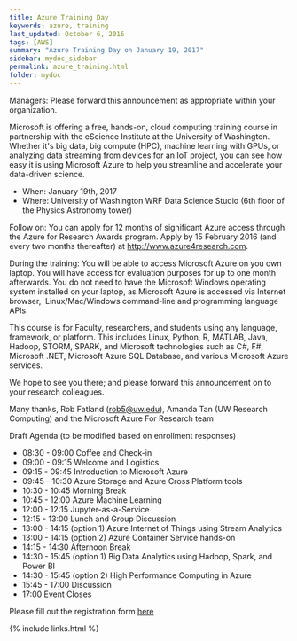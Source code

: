 ```yaml
---
title: Azure Training Day
keywords: azure, training 
last_updated: October 6, 2016
tags: [AWS]
summary: "Azure Training Day on January 19, 2017"
sidebar: mydoc_sidebar
permalink: azure_training.html
folder: mydoc
---
```


Managers: Please forward this announcement as appropriate within your organization.

Microsoft is offering a free, hands-on, cloud computing training course in partnership with the eScience Institute at the University of Washington. Whether it's big data, big compute (HPC), machine learning with GPUs, or analyzing data streaming from devices for an IoT project, you can see how easy it is using Microsoft Azure to help you streamline and accelerate your data-driven science.
  
* When: January 19th, 2017
* Where: University of Washington WRF Data Science Studio (6th floor of the Physics Astronomy tower)

Follow on: You can apply for 12 months of significant Azure access through the Azure for Research Awards program. Apply by 15 February 2016 (and every two months thereafter) at http://www.azure4research.com.

During the training: You will be able to access Microsoft Azure on you own laptop. You will have access for evaluation purposes for up to one month afterwards. You do not need to have the Microsoft Windows operating system installed on your laptop, as Microsoft Azure is accessed via Internet browser,  Linux/Mac/Windows command-line and programming language APIs. 

This course is for Faculty, researchers, and students using any language, framework, or platform. This includes Linux, Python, R, MATLAB, Java, Hadoop, STORM, SPARK, and Microsoft technologies such as C#, F#, Microsoft .NET, Microsoft Azure SQL Database, and various Microsoft Azure services. 

We hope to see you there; and please forward this announcement on to your research colleagues.  

Many thanks,
Rob Fatland (rob5@uw.edu), 
Amanda Tan (UW Research Computing) 
and the Microsoft Azure For Research team

Draft Agenda (to be modified based on enrollment responses) 

* 08:30 - 09:00 Coffee and Check-in 
* 09:00 - 09:15 Welcome and Logistics 
* 09:15 - 09:45 Introduction to Microsoft Azure 
* 09:45 - 10:30 Azure Storage and Azure Cross Platform tools 
* 10:30 - 10:45 Morning Break 
* 10:45 - 12:00 Azure Machine Learning 
* 12:00 - 12:15 Jupyter-as-a-Service 
* 12:15 - 13:00 Lunch and Group Discussion 
* 13:00 - 14:15 (option 1) Azure Internet of Things using Stream Analytics 
* 13:00 - 14:15 (option 2) Azure Container Service hands-on 
* 14:15 - 14:30 Afternoon Break 
* 14:30 - 15:45 (option 1) Big Data Analytics using Hadoop, Spark, and Power BI 
* 14:30 - 15:45 (option 2) High Performance Computing in Azure 
* 15:45 - 17:00 Discussion 
* 17:00 Event Closes 

Please fill out the registration form [here](https://docs.google.com/a/uw.edu/forms/d/e/1FAIpQLScVwNKd-Bf7jO_r8lyMGHQlEcGbFTc4nP0vRVeo4iCweL8hLw/viewform?c=0&w=1&usp=mail_form_link)

{% include links.html %}
